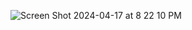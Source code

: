 ![Screen Shot 2024-04-17 at 8 22 10 PM](https://github.com/derferickc/Compose-Task-Manager-UI/assets/12961257/324dc77b-db21-411b-b8f5-f938daec6d81)
